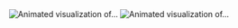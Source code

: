 <div align="center">
  <img src="https://github.com/user-attachments/assets/f30d8591-a564-477c-a9bf-016e60467057" alt="Animated visualization of..." />
  <img src="https://github.com/user-attachments/assets/5127b2d4-289b-4a2d-b9b7-68c1b05dfcd4" alt="Animated visualization of..." />
</div>


